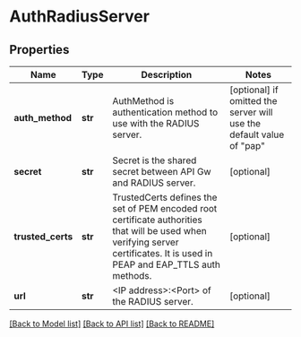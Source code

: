 # AuthRadiusServer

## Properties
Name | Type | Description | Notes
------------ | ------------- | ------------- | -------------
**auth_method** | **str** | AuthMethod is authentication method to use with the RADIUS server. | [optional]  if omitted the server will use the default value of "pap"
**secret** | **str** | Secret is the shared secret between API Gw and RADIUS server. | [optional] 
**trusted_certs** | **str** | TrustedCerts defines the set of PEM encoded root certificate authorities that will be used when verifying server certificates. It is used in PEAP and EAP_TTLS auth methods. | [optional] 
**url** | **str** | &lt;IP address&gt;:&lt;Port&gt; of the RADIUS server. | [optional] 

[[Back to Model list]](../README.md#documentation-for-models) [[Back to API list]](../README.md#documentation-for-api-endpoints) [[Back to README]](../README.md)


